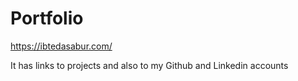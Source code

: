 <h1>Portfolio</h1>

https://ibtedasabur.com/

It has links to projects and also to my Github and Linkedin accounts
